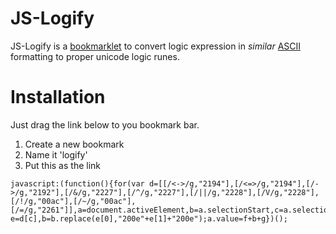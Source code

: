 # JS-Logify
JS-Logify is a [bookmarklet](http://en.wikipedia.org/wiki/Bookmarklet) to convert logic expression in _similar_ [ASCII](http://en.wikipedia.org/wiki/Ascii) formatting to proper unicode logic runes.

# Installation
Just drag the link below to you bookmark bar.

1. Create a new bookmark
2. Name it 'logify'
3. Put this as the link
```javascrip
javascript:(function(){for(var d=[[/<->/g,"2194"],[/<=>/g,"2194"],[/->/g,"2192"],[/&/g,"2227"],[/^/g,"2227"],[/||/g,"2228"],[/V/g,"2228"],[/!/g,"00ac"],[/~/g,"00ac"],[/=/g,"2261"]],a=document.activeElement,b=a.selectionStart,c=a.selectionEnd,f=a.value.substring(0,b),g=a.value.substring(c,a.value.length),b="200e"+a.value.substring(b,c)+"200e",c=0;c<d.length;c++)var e=d[c],b=b.replace(e[0],"200e"+e[1]+"200e");a.value=f+b+g})();
```
